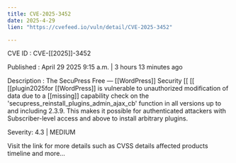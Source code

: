 ```yaml
---
title: CVE-2025-3452
date: 2025-4-29
lien: "https://cvefeed.io/vuln/detail/CVE-2025-3452"

---
```


CVE ID : CVE-[[2025]]-3452

Published :  April 29
2025
9:15 a.m. | 3 hours
13 minutes ago

Description : The SecuPress Free —  [[WordPress]] Security  [[ [[ [[plugin2025for  [[WordPress]] is vulnerable to unauthorized modification of data due to a  [[missing]] capability check on the 'secupress_reinstall_plugins_admin_ajax_cb' function in all versions up to
and including
2.3.9. This makes it possible for authenticated attackers
with Subscriber-level access and above
to install arbitrary plugins.

Severity: 4.3 | MEDIUM

Visit the link for more details
such as CVSS details
affected products
timeline
and more...
